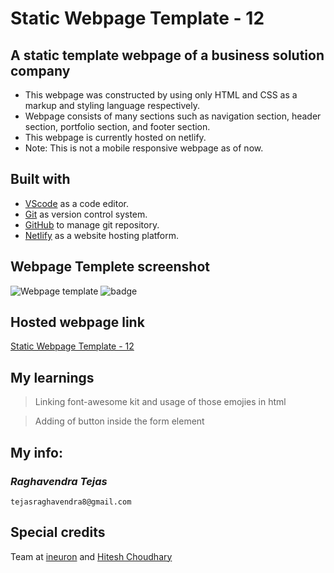 # Static Webpage Template - 12

## A static template webpage of a business solution company

- This webpage was constructed by using only HTML and CSS as a markup and styling language respectively.
- Webpage consists of many sections such as navigation section, header section, portfolio section, and footer section.
- This webpage is currently hosted on netlify.
- Note: This is not a mobile responsive webpage as of now.

## Built with

- [VScode](https://code.visualstudio.com/) as a code editor.
- [Git](https://git-scm.com/) as version control system.
- [GitHub](https://github.com/) to manage git repository.
- [Netlify](https://www.netlify.com/) as a website hosting platform.

## Webpage Templete screenshot

![Webpage template](screenshot.png)
![badge](https://img.shields.io/badge/Time%20taken-6%20hours-green?style=for-the-badge)

## Hosted webpage link

[Static Webpage Template - 12](https://static-webpage-template-11.netlify.app/)

## My learnings

> Linking font-awesome kit and usage of those emojies in html

> Adding of button inside the form element

## My info:

### _*Raghavendra Tejas*_

```shell
tejasraghavendra8@gmail.com
```

## Special credits

Team at [ineuron](https://ineuron.ai/) and [Hitesh Choudhary](https://github.com/hiteshchoudhary)
